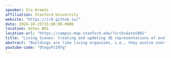 ```yaml
---
speaker: Iro Armeni
affiliation: Stanford University
website: "https://ir0.github.io/"
date: 2024-10-25T15:00:00-0000
location: Gates B01
location-url: "https://campus-map.stanford.edu/?srch=GatesB01"
title: "Living Scenes: Creating and updating 3D representations of evolving indoor scenes"
abstract: "Buildings are like living organisms, i.e., they evolve over time due to interaction with natural phenomena and humans. How can we realistically maintain their digital twins throughout their lifespan? Or else, how can we maintain a living building model as the space is undergoing changes? In this talk, I will present some of my recent works that focus on creating and updating building replicas of geometry and semantics using visual data that depict the building undergoing changes over time as a result of human interaction. I will discuss handling both drastic changes in the building during construction and smaller changes on asset location and geometry during operation, while ensuring privacy and realistic implementations. The goal of this research line is to develop quantitative and data driven methods for better construction and operation monitoring, to ultimately create sustainable buildings that are more suitable for users."
youtube-code: "OtxgsPzI97g"
---
```

